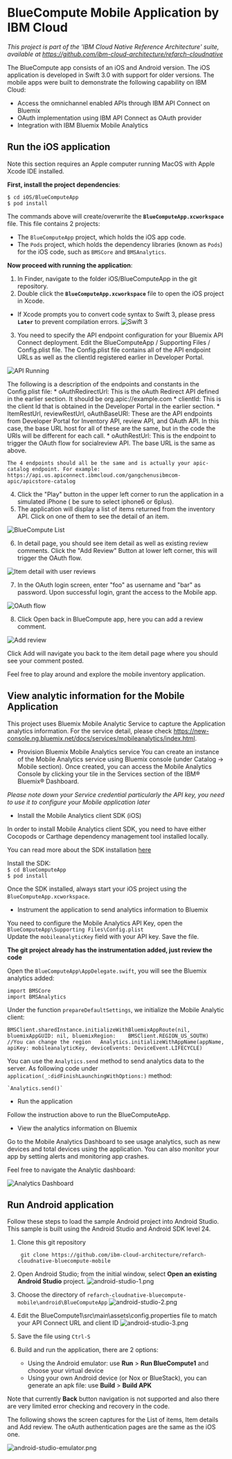 # BlueCompute Mobile Application by IBM Cloud

*This project is part of the 'IBM Cloud Native Reference Architecture' suite, available at
https://github.com/ibm-cloud-architecture/refarch-cloudnative*


The BlueCompute app consists of an iOS and Android version. The iOS application is developed in Swift 3.0 with support for older versions. The mobile apps were built to demonstrate the following capability on IBM Cloud:

 - Access the omnichannel enabled APIs through IBM API Connect on Bluemix
 - OAuth implementation using IBM API Connect as OAuth provider
 - Integration with IBM Bluemix Mobile Analytics


## Run the iOS application

Note this section requires an Apple computer running MacOS with Apple Xcode IDE installed.

**First, install the project dependencies**:
  ```
  $ cd iOS/BlueComputeApp
  $ pod install
  ```
The commands above will create/overwrite the **`BlueComputeApp.xcworkspace`** file. This file contains 2 projects:
- The `BlueComputeApp` project, which holds the iOS app code.
- The `Pods` project, which holds the dependency libraries (known as `Pods`) for the iOS code, such as `BMSCore` and `BMSAnalytics`.

**Now proceed with running the application**:

1. In Finder, navigate to the folder iOS/BlueComputeApp in the git repository.
2. Double click the **`BlueComputeApp.xcworkspace`** file to open the iOS project in Xcode.
  - If Xcode prompts you to convert code syntax to Swift 3, please press **`Later`** to prevent compilation errors.
  ![Swift 3](static/imgs/convert-to-swift.png?raw=true)
3. You need to specify the API endpoint configuration for your Bluemix API Connect deployment.  Edit the BlueComputeApp / Supporting Files / Config.plist file. The Config.plist file contains all of the API endpoint URLs as well as the clientId registered earlier in Developer Portal.

  ![API Running](static/imgs/bluemix_19.png?raw=true)

  The following is a description of the endpoints and constants in the Config.plist file:
    * oAuthRedirectUrl: This is the oAuth Redirect API defined in the earlier section. It should be org.apic://example.com
    * clientId: This is the client Id that is obtained in the Developer Portal in the earlier section.
    * ItemRestUrl, reviewRestUrl, oAuthBaseURl: These are the API endpoints from Developer Portal for Inventory API, review API, and OAuth API. In this case, the base URL host for all of these are the same, but in the code the URIs will be different for each call.
    * oAuthRestUrl: This is the endpoint to trigger the OAuth flow for socialreview API. The base URL is the same as above.

    The 4 endpoints should all be the same and is actually your apic-catalog endpoint. For example:
    https://api.us.apiconnect.ibmcloud.com/gangchenusibmcom-apic/apicstore-catalog

4. Click the "Play" button in the upper left corner to run the application in a simulated iPhone ( be sure to select iphone6 or 6plus).
5. The application will display a list of items returned from the inventory API. Click on one of them to see the detail of an item.

  ![BlueCompute List](static/imgs/bluemix_20.png?raw=true)

6. In detail page, you should see item detail as well as existing review comments. Click the "Add Review" Button at lower left corner, this will trigger the OAuth flow.

  ![Item detail with user reviews](static/imgs/bluemix_21.png?raw=true)

7. In the OAuth login screen, enter "foo" as username and "bar" as password. Upon successful login, grant the access to the Mobile app.

  ![OAuth flow](static/imgs/bluemix_23.png?raw=true)  

8. Click Open back in BlueCompute app, here you can add a review comment.

  ![Add review](static/imgs/bluemix_22.png?raw=true)  

Click Add will navigate you back to the item detail page where you should see your comment posted.

Feel free to play around and explore the mobile inventory application.

## View analytic information for the Mobile Application

This project uses Bluemix Mobile Analytic Service to capture the Application analytics information. For the service detail, please check https://new-console.ng.bluemix.net/docs/services/mobileanalytics/index.html.

 - Provision Bluemix Mobile Analytics service
  You can create an instance of the Mobile Analytics service using Bluemix console (under Catalog -> Mobile section). Once created, you can access the Mobile Analytics Console by clicking your tile in the Services section of the IBM® Bluemix® Dashboard.

  *Please note down your Service credential particularly the API key, you need to use it to configure your Mobile application later*

 - Install the Mobile Analytics client SDK (iOS)

  In order to install Mobile Analytics client SDK, you need to have either Cocopods or Carthage dependency management tool installed locally.

  You can read more about the SDK installation [here](https://new-console.ng.bluemix.net/docs/services/mobileanalytics/install-client-sdk.html)

  Install the SDK:  
     `$ cd BlueComputeApp`  
     `$ pod install`  

  Once the SDK installed, always start your iOS project using the `BlueComputeApp.xcworkspace`.

 - Instrument the application to send analytics information to Bluemix

 You need to configure the Mobile Analytics API Key, open the `BlueComputeApp\Supporting Files\Config.plist`  
 Update the `mobileanalyticKey` field with your API key. Save the file.

  **The git project already has the instrumentation added, just review the code**

  Open the `BlueComputeApp\AppDelegate.swift`, you will see the Bluemix analytics added:

  `import BMSCore`  
  `import BMSAnalytics`  

  Under the function `prepareDefaultSettings`, we initialize the Mobile Analytic client:

  `BMSClient.sharedInstance.initializeWithBluemixAppRoute(nil, bluemixAppGUID: nil, bluemixRegion:   
   BMSClient.REGION_US_SOUTH) //You can change the region  
   Analytics.initializeWithAppName(appName, apiKey: mobileanalyticKey, deviceEvents: DeviceEvent.LIFECYCLE)`  

   You can use the `Analytics.send` method to send analytics data to the server. As following code under `application(_:didFinishLaunchingWithOptions:)` method:

    `Analytics.send()`

 - Run the application

  Follow the instruction above to run the BlueComputeApp.

 - View the analytics information on Bluemix

  Go to the Mobile Analytics Dashboard to see usage analytics, such as new devices and total devices using the application. You can also monitor your app by setting alerts and monitoring app crashes.

  Feel free to navigate the Analytic dashboard:

  ![Analytics Dashboard](static/imgs/bluemix_24.png?raw=true)

## Run Android application

Follow these steps to load the sample Android project into Android Studio. This sample is built using the Android Studio and Android SDK level 24. 

1. Clone this git repository

        git clone https://github.com/ibm-cloud-architecture/refarch-cloudnative-bluecompute-mobile
2. Open Android Studio; from the initial window, select __Open an existing Android Studio__ project.
![android-studio-1.png](static/imgs/android-studio-1.png)
3. Choose the directory of `refarch-cloudnative-bluecompute-mobile\android\BlueComputeApp`
![android-studio-2.png](static/imgs/android-studio-2-open-OmniChannel.png)
3. Edit the BlueCompute1\src\main\assets\config.properties file to match your API Connect URL and client ID
![android-studio-3.png](static/imgs/android-studio-3-config-properties.png)
4. Save the file using `Ctrl-S`
4. Build and run the application, there are 2 options:

   - Using the Android emulator: use __Run__ > __Run BlueCompute1__ and choose your virtual device
   - Using your own Android device (or Nox or BlueStack), you can generate an apk file: use __Build__ > __Build APK__
   
Note that currently __Back__ button navigation is not supported and also there are very limited error checking and recovery in the code. 

The following shows the screen captures for the List of items, Item details and Add review. The oAuth authentication pages are the same as the iOS one. 

![android-studio-emulator.png](static/imgs/android-studio-emulator.png)